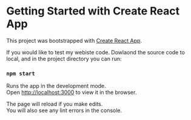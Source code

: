 # Getting Started with Create React App

This project was bootstrapped with [Create React App](https://github.com/facebook/create-react-app).

If you would like to test my webiste code. Dowlaond the source code to local, and in the project directory you can run:

### `npm start`

Runs the app in the development mode.\
Open [http://localhost:3000](http://localhost:3000) to view it in the browser.

The page will reload if you make edits.\
You will also see any lint errors in the console.



